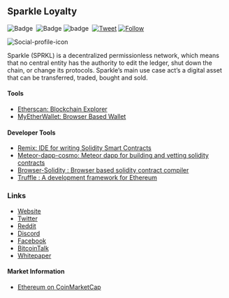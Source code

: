 ## Sparkle Loyalty
![Badge](https://img.shields.io/badge/OpenZepplin-2.0-blue.svg) &nbsp;![Badge](https://img.shields.io/badge/EIPs-ERC--20%20-blue.svg)&nbsp;![badge](https://img.shields.io/badge/Trading-Now%20Live!-green)&nbsp; [![Tweet](https://img.shields.io/twitter/url/http/shields.io.svg?style=social)](https://twitter.com/intent/tweet?text=Sparklemobile%20a%20new%20peer%20to%20peer%20currency%20dedicated%20to%20connecting%20users%20with%20quality%20automotive%20detailing.%20New%20Hybrid%20Cloud%20Proof%20of%20Liquidity%20Protocol%20&url=https://sparklemobile.io/tokensale.html&via=Sparkletoken&hashtags=Developers,ERC20,PoL,Protocol,SPRKL,Sparkle)&nbsp;[![Follow](https://img.shields.io/twitter/follow/Sparkletoken.svg?label=Follow&style=social)](https://twitter.com/Sparkletoken)

![Social-profile-icon](https://user-images.githubusercontent.com/42134382/74387407-af148b80-4db5-11ea-8788-df224aa0bfca.png)

Sparkle (SPRKL) is a decentralized permissionless network, which means that no central entity has the authority to edit the ledger, shut down the chain, or change its protocols. Sparkle’s main use case act’s a digital asset that can be transferred, traded, bought and sold. 


#### Tools
- [Etherscan: Blockchain Explorer](https://etherscan.io)
- [MyEtherWallet: Browser Based Wallet](https://www.myetherwallet.com/)


#### Developer Tools
- [Remix: IDE for writing Solidity Smart Contracts](http://remix.ethereum.org/)
- [Meteor-dapp-cosmo: Meteor dapp for building and vetting solidity contracts](https://github.com/SilentCicero/meteor-dapp-cosmo)
- [Browser-Solidity : Browser based solidity contract compiler](https://github.com/chriseth/browser-solidity)
- [Truffle : A development framework for Ethereum](https://github.com/ConsenSys/truffle)




### Links
* [Website](https://sparklemobile.io/) 
* [Twitter](https://twitter.com/Sparkletoken)
* [Reddit](https://www.reddit.com/r/Sparklemobile/)
* [Discord](https://discord.gg/PdCQRmG)
* [Facebook](https://www.facebook.com/Sparkleautocare/) 
* [BitcoinTalk](https://bitcointalk.org/index.php?topic=5093939.0)
* [Whitepaper](https://drive.google.com/file/d/1XbX49LBM5O2jQqewCFRD8jqjTPKzvkIE/view)

#### Market Information

- [Ethereum on CoinMarketCap](https://coinmarketcap.com/currencies/ethereum/)

